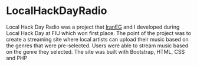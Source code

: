 # LocalHackDayRadio
Local Hack Day Radio was a project that <a href="https://github.com/IranEG">IranEG</a> and I developed during Local Hack Day at FIU which won first place. The point of the project was to create a streaming site where local artists can upload their music based on the genres that were pre-selected. Users were able to stream music based on the genre they selected. The site was built with Bootstrap, HTML, CSS and PHP
